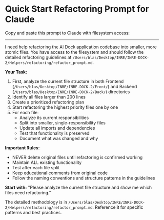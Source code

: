 # Quick Start Refactoring Prompt for Claude

Copy and paste this prompt to Claude with filesystem access:

---

I need help refactoring the AI Dock application codebase into smaller, more atomic files. You have access to the filesystem and should follow the detailed refactoring guidelines at `/Users/blas/Desktop/INRE/INRE-DOCK-2/Helpers/refactoring/refactor_prompt.md`.

**Your Task:**
1. First, analyze the current file structure in both Frontend (`/Users/blas/Desktop/INRE/INRE-DOCK-2/Front/`) and Backend (`/Users/blas/Desktop/INRE/INRE-DOCK-2/Back/`) directories
2. Identify all files larger than 200 lines
3. Create a prioritized refactoring plan
4. Start refactoring the highest priority files one by one
5. For each file:
   - Analyze its current responsibilities
   - Split into smaller, single-responsibility files
   - Update all imports and dependencies
   - Test that functionality is preserved
   - Document what was changed and why

**Important Rules:**
- NEVER delete original files until refactoring is confirmed working
- Maintain ALL existing functionality
- Test after each file split
- Keep educational comments from original code
- Follow the naming conventions and structure patterns in the guidelines

**Start with:** "Please analyze the current file structure and show me which files need refactoring."

The detailed methodology is in `/Users/blas/Desktop/INRE/INRE-DOCK-2/Helpers/refactoring/refactor_prompt.md`. Reference it for specific patterns and best practices.
